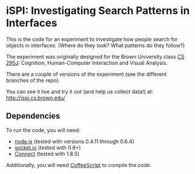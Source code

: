 iSPI: Investigating Search Patterns in Interfaces
=================================================

This is the code for an experiment to investigate how people search for objects in interfaces.
(Where do they look? What patterns do they follow?)

The experiment was originally designed for the Brown University class [CS 295J][]: Cognition, Human-Computer Interaction and Visual Analysis.

There are a couple of versions of the experiment (see the different branches of the repo).

You can see it live and try it out (and help us collect data!) at:
http://ispi.cs.brown.edu/

[CS 295J]: http://cs.brown.edu/courses/csci2950-j.html


Dependencies
------------
To run the code, you will need:

- [node.js](http://nodejs.org/) (tested with versions 0.4.11 through 0.6.4)
- [socket.io](http://socket.io/) (tested with 0.8+)
- [Connect](http://senchalabs.github.com/connect/) (tested with 1.8.5)

Additionally, you will need [CoffeeScript](http://jashkenas.github.com/coffee-script/) to compile the code.
